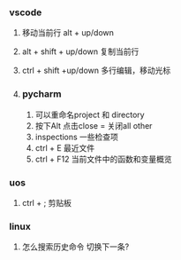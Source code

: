 ### vscode
1. 移动当前行 alt + up/down
2. alt + shift + up/down 复制当前行
3. ctrl + shift +up/down 多行编辑，移动光标

1. ### pycharm 
   1. 可以重命名project 和 directory
   2. 按下Alt 点击close = 关闭all other 
   3. inspections 一些检查项
   4. ctrl + E 最近文件
   5. ctrl + F12 当前文件中的函数和变量概览

### uos
1. ctrl + ; 剪贴板
   
### linux
1. 怎么搜索历史命令 切换下一条?